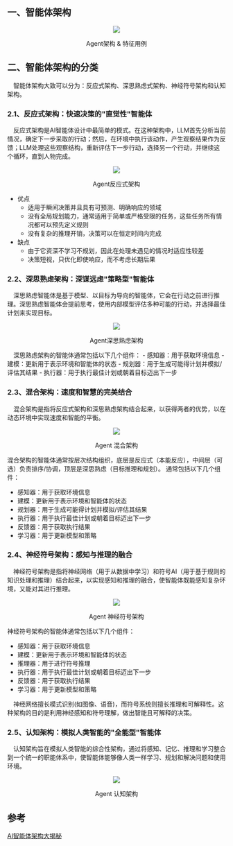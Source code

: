 ## 一、智能体架构
<div align=center><img src="./image/agent-architecture.png"></div>
<center><p>Agent架构 & 特征用例</p></center>

## 二、智能体架构的分类
&ensp;&ensp;智能体架构大致可以分为：反应式架构、深思熟虑式架构、神经符号架构和认知架构。
### 2.1、反应式架构：快速决策的"直觉性"智能体
&ensp;&ensp;反应式架构是AI智能体设计中最简单的模式。在这种架构中，LLM首先分析当前情况，确定下一步采取的行动；然后，在环境中执行该动作，产生观察结果作为反馈；LLM处理这些观察结构，重新评估下一步行动，选择另一个行动，并继续这个循环，直到人物完成。
<div align=center><img src="./image/React.png"></div>
<center><p>Agent反应式架构</p></center>

- 优点
  - 适用于瞬间决策并且具有可预测、明确响应的领域
  - 没有全局规划能力，通常适用于简单或严格受限的任务，这些任务所有情况都可以预先定义规则
  - 没有复杂的推理开销，决策可以在恒定时间内完成
- 缺点
  - 由于它资深不学习不规划，因此在处理未遇见的情况时适应性较差
  - 决策短视，只优化即使响应，而不考虑长期后果

### 2.2、深思熟虑架构：深谋远虑"策略型"智能体
&ensp;&ensp;深思熟虑智能体是基于模型、以目标为导向的智能体，它会在行动之前进行推理。深思熟虑智能体会提前思考，使用内部模型评估多种可能的行动，并选择最佳计划来实现目标。
<div align=center><img src="./image/Deliberative.png"></div>
<center><p>Agent深思熟虑架构</p></center>
&ensp;&ensp;深思熟虑架构的智能体通常包括以下几个组件：
- 感知器：用于获取环境信息
- 建模：更新用于表示环境和智能体的状态
- 规划器：用于生成可能得计划并模拟/评估其结果
- 执行器：用于执行最佳计划或朝着目标迈出下一步

### 2.3、混合架构：速度和智慧的完美结合
&ensp;&ensp;混合架构是指将反应式架构和深思熟虑架构结合起来，以获得两者的优势，以在动态环境中实现速度和智能的平衡。
<div align=center><img src="./image/Hybird.png"></div>
<center><p>Agent 混合架构</p></center>

混合架构的智能体通常按层次结构组织，底层是反应式（本能反应），中间层（可选）负责排序/协调，顶层是深思熟虑（目标推理和规划）。 通常包括以下几个组件：
- 感知器：用于获取环境信息
- 建模：更新用于表示环境和智能体的状态
- 规划器：用于生成可能得计划并模拟/评估其结果
- 执行器：用于执行最佳计划或朝着目标迈出下一步
- 反馈器：用于获取执行结果
- 学习器：用于更新模型和策略

### 2.4、神经符号架构：感知与推理的融合
&ensp;&ensp;神经符号架构是指将神经网络（用于从数据中学习）和符号AI（用于基于规则的知识处理和推理）结合起来，以实现感知和推理的融合，使智能体既能感知复杂环境，又能对其进行推理。
<div align=center><img src="./image/Neural-Sybol.png"></div>
<center><p>Agent 神经符号架构</p></center>

神经符号架构的智能体通常包括以下几个组件：
- 感知器：用于获取环境信息
- 建模：更新用于表示环境和智能体的状态
- 推理器：用于进行符号推理
- 执行器：用于执行最佳计划或朝着目标迈出下一步
- 反馈器：用于获取执行结果
- 学习器：用于更新模型和策略

&ensp;&ensp;神经网络擅长模式识别(如图像、语音)，而符号系统则擅长推理和可解释性。这种架构的目的是利用神经感知和符号理解，做出智能且可解释的决策。

### 2.5、认知架构：模拟人类智能的"全能型"智能体
&ensp;&ensp;认知架构旨在模拟人类智能的综合性架构，通过将感知、记忆、推理和学习整合到一个统一的职能体系中，使智能体能够像人类一样学习、规划和解决问题和使用环境。
<div align=center><img src="./image/Cognitive.png"></div>
<center><p>Agent 认知架构</p></center>


## 参考
[AI智能体架构大揭秘](https://www.51cto.com/aigc/4987.html)
